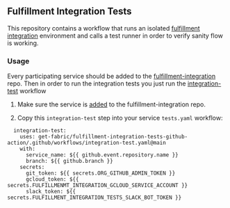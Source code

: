 ## Fulfillment Integration Tests
This repository contains a workflow that runs an isolated [fulfillment integration](https://github.com/get-fabric/fulfillment-integration) environment and calls a test runner in order to verify sanity flow is working.

### Usage
Every participating service should be added to the [fulfillment-integration](https://github.com/get-fabric/fulfillment-integration) repo. Then in order to run the integration tests you just run the [integration-test](https://github.com/get-fabric/fulfillment-integration-tests-github-action/blob/main/.github/workflows/integration-test.yaml) workflow

1. Make sure the service is [added](https://github.com/get-fabric/fulfillment-integration#adding-services) to the fulfillment-integration repo.

2. Copy this `integration-test` step into your service `tests.yaml` workflow:
```
  integration-test:
    uses: get-fabric/fulfillment-integration-tests-github-action/.github/workflows/integration-test.yaml@main
    with:
      service_name: ${{ github.event.repository.name }}
      branch: ${{ github.branch }}
    secrets:
      git_token: ${{ secrets.ORG_GITHUB_ADMIN_TOKEN }}
      gcloud_token: ${{ secrets.FULFILLMENMT_INTEGRATION_GCLOUD_SERVICE_ACCOUNT }}
      slack_token: ${{ secrets.FULFILLMENT_INTEGRATION_TESTS_SLACK_BOT_TOKEN }}
```
